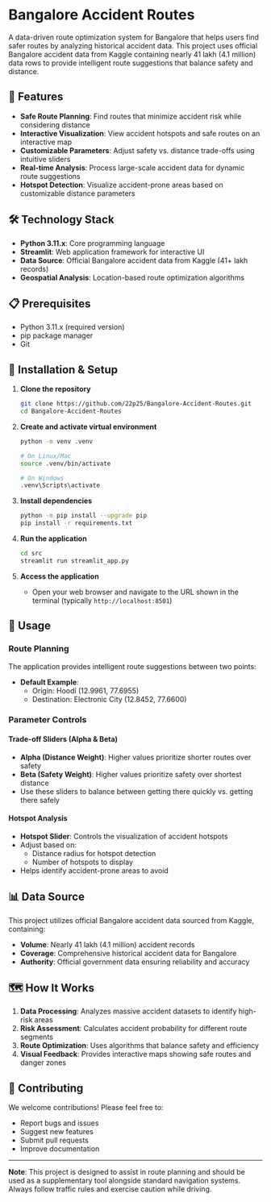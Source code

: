 # Bangalore Accident Routes

A data-driven route optimization system for Bangalore that helps users find safer routes by analyzing historical accident data. This project uses official Bangalore accident data from Kaggle containing nearly 41 lakh (4.1 million) data rows to provide intelligent route suggestions that balance safety and distance.

## 🚗 Features

- **Safe Route Planning**: Find routes that minimize accident risk while considering distance
- **Interactive Visualization**: View accident hotspots and safe routes on an interactive map
- **Customizable Parameters**: Adjust safety vs. distance trade-offs using intuitive sliders
- **Real-time Analysis**: Process large-scale accident data for dynamic route suggestions
- **Hotspot Detection**: Visualize accident-prone areas based on customizable distance parameters

## 🛠️ Technology Stack

- **Python 3.11.x**: Core programming language
- **Streamlit**: Web application framework for interactive UI
- **Data Source**: Official Bangalore accident data from Kaggle (41+ lakh records)
- **Geospatial Analysis**: Location-based route optimization algorithms

## 📋 Prerequisites

- Python 3.11.x (required version)
- pip package manager
- Git

## 🚀 Installation & Setup

1. **Clone the repository**
   ```bash
   git clone https://github.com/22p25/Bangalore-Accident-Routes.git
   cd Bangalore-Accident-Routes
   ```

2. **Create and activate virtual environment**
   ```bash
   python -m venv .venv
   
   # On Linux/Mac
   source .venv/bin/activate
   
   # On Windows
   .venv\Scripts\activate
   ```

3. **Install dependencies**
   ```bash
   python -m pip install --upgrade pip
   pip install -r requirements.txt
   ```

4. **Run the application**
   ```bash
   cd src
   streamlit run streamlit_app.py
   ```

5. **Access the application**
   - Open your web browser and navigate to the URL shown in the terminal (typically `http://localhost:8501`)

## 🎯 Usage

### Route Planning
The application provides intelligent route suggestions between two points:

- **Default Example**: 
  - Origin: Hoodi (12.9961, 77.6955)
  - Destination: Electronic City (12.8452, 77.6600)

### Parameter Controls

#### Trade-off Sliders (Alpha & Beta)
- **Alpha (Distance Weight)**: Higher values prioritize shorter routes over safety
- **Beta (Safety Weight)**: Higher values prioritize safety over shortest distance
- Use these sliders to balance between getting there quickly vs. getting there safely

#### Hotspot Analysis
- **Hotspot Slider**: Controls the visualization of accident hotspots
- Adjust based on:
  - Distance radius for hotspot detection
  - Number of hotspots to display
- Helps identify accident-prone areas to avoid

## 📊 Data Source

This project utilizes official Bangalore accident data sourced from Kaggle, containing:
- **Volume**: Nearly 41 lakh (4.1 million) accident records
- **Coverage**: Comprehensive historical accident data for Bangalore
- **Authority**: Official government data ensuring reliability and accuracy

## 🗺️ How It Works

1. **Data Processing**: Analyzes massive accident datasets to identify high-risk areas
2. **Risk Assessment**: Calculates accident probability for different route segments
3. **Route Optimization**: Uses algorithms that balance safety and efficiency
4. **Visual Feedback**: Provides interactive maps showing safe routes and danger zones

## 🤝 Contributing

We welcome contributions! Please feel free to:
- Report bugs and issues
- Suggest new features
- Submit pull requests
- Improve documentation




---

**Note**: This project is designed to assist in route planning and should be used as a supplementary tool alongside standard navigation systems. Always follow traffic rules and exercise caution while driving.
